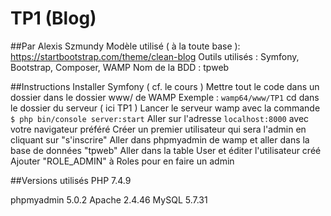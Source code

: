 # TP1 (Blog)
##Par Alexis Szmundy
Modèle utilisé ( à la toute base ): https://startbootstrap.com/theme/clean-blog
Outils utilisés : Symfony, Bootstrap, Composer, WAMP
Nom de la BDD : tpweb

##Instructions
Installer Symfony ( cf. le cours )
Mettre tout le code dans un dossier dans le dossier www/ de WAMP
Exemple : ``` wamp64/www/TP1 ```
cd dans le dossier du serveur ( ici TP1 )
Lancer le serveur wamp avec la commande 
```$ php bin/console server:start``` 
Aller sur l'adresse ```localhost:8000``` avec votre navigateur préféré
Créer un premier utilisateur qui sera l'admin en cliquant sur "s'inscrire"
Aller dans phpmyadmin de wamp et aller dans la base de données "tpweb"
Aller dans la table User et éditer l'utilisateur créé
Ajouter "ROLE_ADMIN" à Roles pour en faire un admin

##Versions utilisés
PHP 7.4.9

phpmyadmin 5.0.2
Apache 2.4.46
MySQL 5.7.31